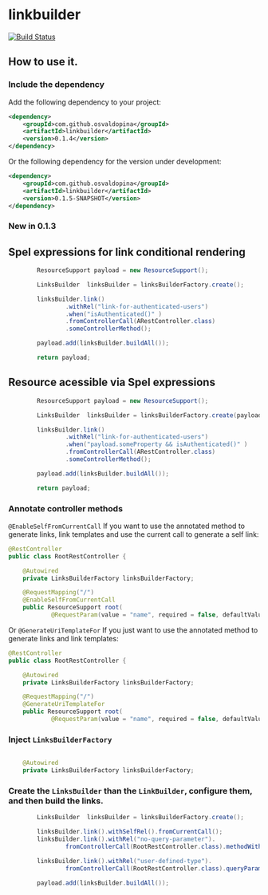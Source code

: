 # linkbuilder

[![Build Status](https://travis-ci.org/osvaldopina/linkbuilder.svg?branch=master)](https://travis-ci.org/osvaldopina/linkbuilder)

## How to use it.

### Include the dependency

Add the following dependency to your project:

```xml
<dependency>
    <groupId>com.github.osvaldopina</groupId>
    <artifactId>linkbuilder</artifactId>
    <version>0.1.4</version>
</dependency>

```

Or the following dependency for the version under development:

```xml
<dependency>
    <groupId>com.github.osvaldopina</groupId>
    <artifactId>linkbuilder</artifactId>
    <version>0.1.5-SNAPSHOT</version>
</dependency>

```
### New in 0.1.3

## Spel expressions for link conditional rendering

 ```java
         ResourceSupport payload = new ResourceSupport();

         LinksBuilder  linksBuilder = linksBuilderFactory.create();

         linksBuilder.link()
                 .withRel("link-for-authenticated-users")
                 .when("isAuthenticated()" )
                 .fromControllerCall(ARestController.class)
                 .someControllerMethod();

         payload.add(linksBuilder.buildAll());

         return payload;
 ```

## Resource acessible via Spel expressions

 ```java
         ResourceSupport payload = new ResourceSupport();

         LinksBuilder  linksBuilder = linksBuilderFactory.create(payload);

         linksBuilder.link()
                 .withRel("link-for-authenticated-users")
                 .when("payload.someProperty && isAuthenticated()" )
                 .fromControllerCall(ARestController.class)
                 .someControllerMethod();

         payload.add(linksBuilder.buildAll());

         return payload;
 ```


### Annotate controller methods 

```@EnableSelfFromCurrentCall``` If you want to use the annotated method to generate links, link templates and use the current call to generate a self link:

```java
@RestController
public class RootRestController {

    @Autowired
    private LinksBuilderFactory linksBuilderFactory;

    @RequestMapping("/")
    @EnableSelfFromCurrentCall
    public ResourceSupport root(
            @RequestParam(value = "name", required = false, defaultValue = "World") String name) {

```

Or ```@GenerateUriTemplateFor``` If you just want to use the annotated method to generate links and link templates:

```java
@RestController
public class RootRestController {

    @Autowired
    private LinksBuilderFactory linksBuilderFactory;

    @RequestMapping("/")
    @GenerateUriTemplateFor
    public ResourceSupport root(
            @RequestParam(value = "name", required = false, defaultValue = "World") String name) {

```

### Inject ```LinksBuilderFactory```

```java 

    @Autowired
    private LinksBuilderFactory linksBuilderFactory;

```

### Create the ```LinksBuilder``` than the ```LinkBuilder```, configure them, and then build the links.

```java
        LinksBuilder  linksBuilder = linksBuilderFactory.create();

        linksBuilder.link().withSelfRel().fromCurrentCall();
        linksBuilder.link().withRel("no-query-parameter").
                fromControllerCall(RootRestController.class).methodWithoutQueryParameter("value", null);

        linksBuilder.link().withRel("user-defined-type").
                fromControllerCall(RootRestController.class).queryParameterForUserDefinedType(new UserDefinedType("v1", "v2"));

        payload.add(linksBuilder.buildAll());
 ```
 
 